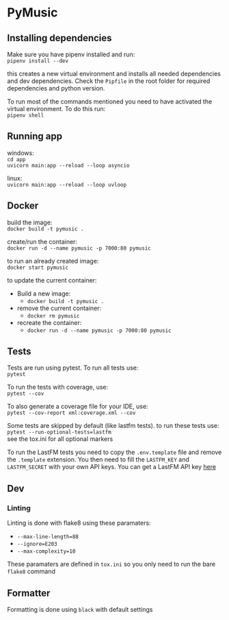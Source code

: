 # PyMusic

## Installing dependencies

Make sure you have pipenv installed and run:  
`pipenv install --dev`

this creates a new virtual environment and installs all needed dependencies and dev dependencies. Check the `Pipfile` in the root folder for required dependencies and python version.

To run most of the commands mentioned you need to have activated the virtual environment. To do this run:  
`pipenv shell`

## Running app

windows:  
`cd app`  
`uvicorn main:app --reload --loop asyncio`

linux:  
`uvicorn main:app --reload --loop uvloop`

## Docker

build the image:  
`docker build -t pymusic .`

create/run the container:  
`docker run -d --name pymusic -p 7000:80 pymusic`

to run an already created image:  
`docker start pymusic`

to update the current container:

- Build a new image:
  - `docker build -t pymusic .`
- remove the current container:
  - `docker rm pymusic`
- recreate the container:
  - `docker run -d --name pymusic -p 7000:80 pymusic`

## Tests

Tests are run using pytest. To run all tests use:  
`pytest`

To run the tests with coverage, use:  
`pytest --cov`

To also generate a coverage file for your IDE, use:  
`pytest --cov-report xml:coverage.xml --cov`

Some tests are skipped by default (like lastfm tests). to run these tests use:  
`pytest --run-optional-tests=lastfm`  
see the tox.ini for all optional markers

To run the LastFM tests you need to copy the `.env.template` file and remove the `.template` extension.
You then need to fill the `LASTFM_KEY` and `LASTFM_SECRET` with your own API keys. You can get a LastFM API key
[here](https://www.last.fm/api/account/create)

## Dev

### Linting

Linting is done with flake8 using these paramaters:

- `--max-line-length=88`
- `--ignore=E203`
- `--max-complexity=10`

These paramaters are defined in `tox.ini` so you only need to run the bare `flake8` command

## Formatter

Formatting is done using `black` with default settings
